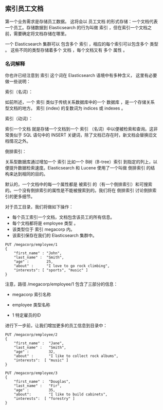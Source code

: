 ## 索引员工文档 

第一个业务需求是存储员工数据。 这将会以 员工文档 的形式存储：一个文档代表一个员工。存储数据到 Elasticsearch 的行为叫做 索引 ，但在索引一个文档之前，需要确定将文档存储在哪里。

一个 Elasticsearch 集群可以 包含多个 索引 ，相应的每个索引可以包含多个 类型 。 这些不同的类型存储着多个 文档 ，每个文档又有 多个 属性 。

### 名词解释

你也许已经注意到 索引 这个词在 Elasticsearch 语境中有多种含义， 这里有必要做一些说明：

索引（名词）：

如前所述，一个 索引 类似于传统关系数据库中的一个 数据库 ，是一个存储关系型文档的地方。 索引 (index) 的复数词为 indices 或 indexes 。

索引（动词）：

索引一个文档 就是存储一个文档到一个 索引 （名词）中以便被检索和查询。这非常类似于 SQL 语句中的 INSERT 关键词，除了文档已存在时，新文档会替换旧文档情况之外。

倒排索引：

关系型数据库通过增加一个 索引 比如一个 B树（B-tree）索引 到指定的列上，以便提升数据检索速度。Elasticsearch 和 Lucene 使用了一个叫做 倒排索引 的结构来达到相同的目的。

默认的，一个文档中的每一个属性都是 被索引 的（有一个倒排索引）和可搜索的。一个没有倒排索引的属性是不能被搜索到的。我们将在 倒排索引 讨论倒排索引的更多细节。

对于员工目录，我们将做如下操作：

 - 每个员工索引一个文档，文档包含该员工的所有信息。
 - 每个文档都将是 employee 类型 。
 - 该类型位于 索引 megacorp 内。
 - 该索引保存在我们的 Elasticsearch 集群中。

```
PUT /megacorp/employee/1
{
    "first_name" : "John",
    "last_name" :  "Smith",
    "age" :        25,
    "about" :      "I love to go rock climbing",
    "interests": [ "sports", "music" ]
}
```

注意，路径 /megacorp/employee/1 包含了三部分的信息：

 - megacorp 索引名称

 - employee 类型名称

 - 1 特定雇员的ID
 
 
 进行下一步前，让我们增加更多的员工信息到目录中：

```
PUT /megacorp/employee/2
{
    "first_name" :  "Jane",
    "last_name" :   "Smith",
    "age" :         32,
    "about" :       "I like to collect rock albums",
    "interests":  [ "music" ]
}

PUT /megacorp/employee/3
{
    "first_name" :  "Douglas",
    "last_name" :   "Fir",
    "age" :         35,
    "about":        "I like to build cabinets",
    "interests":  [ "forestry" ]
}
```
